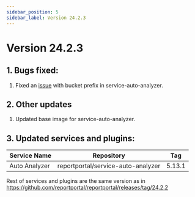 ```yaml
---
sidebar_position: 5
sidebar_label: Version 24.2.3
---
```


# Version 24.2.3

## 1. Bugs fixed:
1. Fixed an [issue](https://github.com/reportportal/service-auto-analyzer/issues/149) with bucket prefix in service-auto-analyzer.

## 2. Other updates
1. Updated base image for service-auto-analyzer.

## 3. Updated services and plugins:

|Service Name|Repository|Tag|
|---|---| --- |
|Auto Analyzer|reportportal/service-auto-analyzer|5.13.1|

Rest of services and plugins are the same version as in https://github.com/reportportal/reportportal/releases/tag/24.2.2
